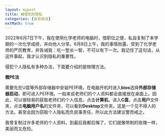 ```yaml
---
layout: mypost
title: 被侵犯的隐私
categories: [自说自话]
extMath: true
---
```


2022年6月7日下午，我在使用化学老师的电脑时，借职位之便，私自复制了本学期的一次化学成绩，并向他人分享。6月8日上午，我的事情败露，受到了化学老师的严厉教育，<!--  她问我是什么东西，问我算什么东西，我记下了 -->并告诫我：吃一堑长一智，不可以有下一次。我记住了这句话，从这件事起，我才认识到隐私的重要性。

侵犯个人隐私有多种办法，下面要介绍的是物理方法。

**微PE法**

需要先在U盘等外部存储器中安装PE环境，在电脑开机时进入**bios**选择**外部存储器启动**，即可进入PE环境。一般来说老师们的个人资料都会直接放在桌面上。因此，可以很轻易的获取老师们的个人信息。点击**计算机**，进入**C盘**，点击**用户**文件夹，点击**电脑用户名**的文件夹，可以看到**Desktop**文件夹。这是一个见不得人的方法，甚至会因为窃取个人隐私而负民事责任，所以此方法建议警而戒之。

我曾复制过许多老师的个人资料，到最后我都后悔了，它们就像带刺的玫瑰一样，美丽而又危险。
